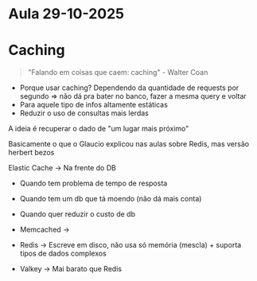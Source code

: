 # Aula 29-10-2025

# Caching

> "Falando em coisas que caem: caching" - Walter Coan

* Porque usar caching? Dependendo da quantidade de requests por segundo => não dá pra bater no banco, fazer a mesma query e voltar
* Para aquele tipo de infos altamente estáticas
* Reduzir o uso de consultas mais lerdas

A ideia é recuperar o dado de "um lugar mais próximo"

Basicamente o que o Glaucio explicou nas aulas sobre Redis, mas versão herbert bezos

Elastic Cache -> Na frente do DB
* Quando tem problema de tempo de resposta
* Quando tem um db que tá moendo (não dá mais conta)
* Quando quer reduzir o custo de db

* Memcached -> <K><V>
* Redis -> Escreve em disco, não usa só memória (mescla) + suporta tipos de dados complexos
* Valkey -> Mai barato que Redis
